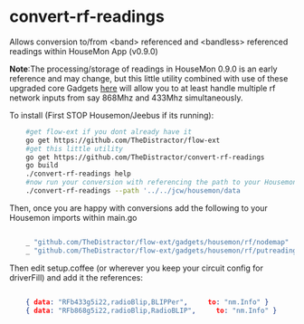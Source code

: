 convert-rf-readings
===================

Allows conversion to/from &lt;band> referenced and &lt;bandless> referenced readings within HouseMon App (v0.9.0)

**Note**:The processing/storage of readings in HouseMon 0.9.0 is an early reference and may change, but this little utility
combined with use of these upgraded core Gadgets [here](https://github.com/TheDistractor/flow-ext/tree/master/gadgets/housemon/rf)
will allow you to at least handle multiple rf network inputs from say 868Mhz and 433Mhz simultaneously.


To install (First STOP Housemon/Jeebus if its running):

```bash
    #get flow-ext if you dont already have it
    go get https://github.com/TheDistractor/flow-ext
    #get this little utility
    go get https://github.com/TheDistractor/convert-rf-readings
    go build
    ./convert-rf-readings help
    #now run your conversion with referencing the path to your Housemon data folder - something like:
    ./convert-rf-readings --path '../../jcw/housemon/data
```

Then, once you are happy with conversions add the following to your Housemon imports within main.go

```go

	_ "github.com/TheDistractor/flow-ext/gadgets/housemon/rf/nodemap"  //NodeMap
	_ "github.com/TheDistractor/flow-ext/gadgets/housemon/rf/putreadings"  //PutReadings


```

Then edit setup.coffee (or wherever you keep your circuit config for driverFill) and add it the <band> references:

```json

    { data: "RFb433g5i22,radioBlip,BLIPPer",     to: "nm.Info" }
    { data: "RFb868g5i22,radioBlip,RadioBLIP",     to: "nm.Info" }

```
